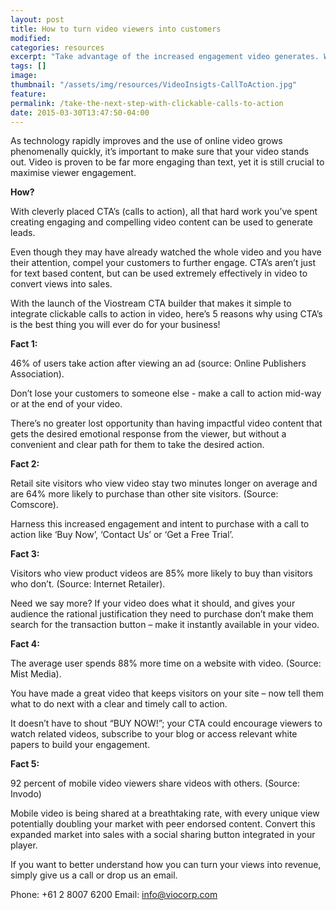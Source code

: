 ```yaml
---
layout: post
title: How to turn video viewers into customers
modified:
categories: resources
excerpt: "Take advantage of the increased engagement video generates. We give you 5 pretty good reasons why you would be crazy not to use clickable CTA in your videos. "
tags: []
image:
thumbnail: "/assets/img/resources/VideoInsigts-CallToAction.jpg"
feature:
permalink: /take-the-next-step-with-clickable-calls-to-action
date: 2015-03-30T13:47:50-04:00
---
```


As technology rapidly improves and the use of online video grows phenomenally quickly, it’s important to make sure that your video stands out. Video is proven to be far more engaging than text, yet it is still crucial to maximise viewer engagement.

<strong>How?</strong>

With cleverly placed CTA’s (calls to action), all that hard work you’ve spent creating engaging and compelling video content can be used to generate leads.

Even though they may have already watched the whole video and you have their attention, compel your customers to further engage. CTA’s aren’t just for text based content, but can be used extremely effectively in video to convert views into sales.

With the launch of the Viostream CTA builder that makes it simple to integrate clickable calls to action in video, here’s 5 reasons why using CTA’s is the best thing you will ever do for your business!

<strong>Fact 1:</strong>

46% of users take action after viewing an ad (source: Online Publishers Association).

Don’t lose your customers to someone else - make a call to action mid-way or at the end of your video.

There’s no greater lost opportunity than having impactful video content that gets the desired emotional response from the viewer, but without a convenient and clear path for them to take the desired action.

<strong>Fact 2:</strong>

Retail site visitors who view video stay two minutes longer on average and are 64% more likely to purchase than other site visitors. (Source: Comscore).

Harness this increased engagement and intent to purchase with a call to action like ‘Buy Now’, ‘Contact Us’ or ‘Get a Free Trial’.

<strong>Fact 3:</strong>

Visitors who view product videos are 85% more likely to buy than visitors who don’t. (Source: Internet Retailer).

Need we say more? If your video does what it should, and gives your audience the rational justification they need to purchase don’t make them search for the transaction button – make it instantly available in your video.

<strong>Fact 4:</strong>

The average user spends 88% more time on a website with video. (Source: Mist Media).

You have made a great video that keeps visitors on your site – now tell them what to do next with a clear and timely call to action.

It doesn’t have to shout “BUY NOW!”; your CTA could encourage viewers to watch related videos, subscribe to your blog or access relevant white papers to build your engagement.

<strong>Fact 5:</strong>

92 percent of mobile video viewers share videos with others. (Source: Invodo)

Mobile video is being shared at a breathtaking rate, with every unique view potentially doubling your market with peer endorsed content. Convert this expanded market into sales with a social sharing button integrated in your player.

If you want to better understand how you can turn your views into revenue, simply give us a call or drop us an email.

Phone: +61 2 8007 6200
Email: info@viocorp.com